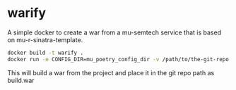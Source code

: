 # warify

A simple docker to create a war from a mu-semtech service that is based on mu-r-sinatra-template.

```bash
docker build -t warify .
docker run -e CONFIG_DIR=mu_poetry_config_dir -v /path/to/the-git-repo:/package warify
``` 

This will build a war from the project and place it in the git repo path as build.war
